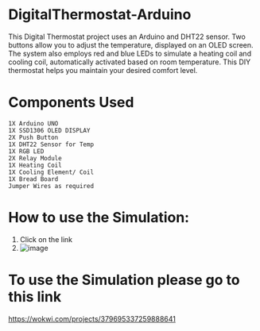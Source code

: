 # DigitalThermostat-Arduino
This Digital Thermostat project uses an Arduino and DHT22 sensor. Two buttons allow you to adjust the temperature, displayed on an OLED screen. The system also employs red and blue LEDs to simulate a heating coil and cooling coil, automatically activated based on room temperature. This DIY thermostat helps you maintain your desired comfort level.

# Components Used
    1X Arduino UNO
    1X SSD1306 OLED DISPLAY
    2X Push Button
    1X DHT22 Sensor for Temp
    1X RGB LED
    2X Relay Module
    1X Heating Coil
    1X Cooling Element/ Coil
    1X Bread Board
    Jumper Wires as required
    
# How to use the Simulation:
1. Click on the link
2. ![image](https://github.com/yugansh29/DigitalThermostat-Arduino/assets/123052599/769b2eeb-eceb-4f34-84c0-6ce01445b200)


# To use the Simulation please go to this link 

https://wokwi.com/projects/379695337259888641
